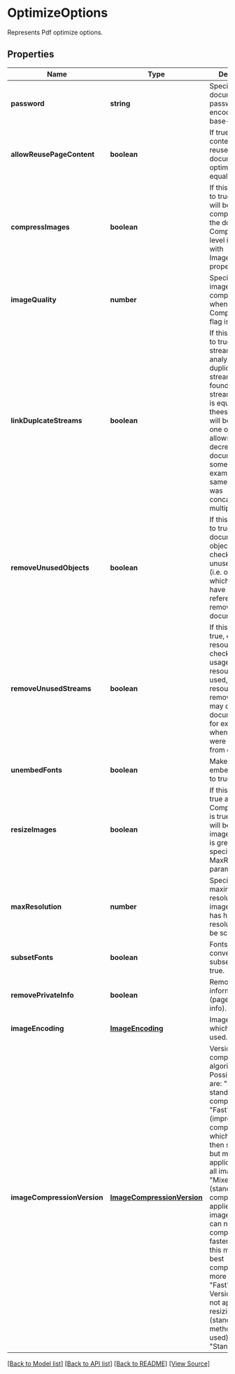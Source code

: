 ﻿# OptimizeOptions
Represents Pdf optimize options.

## Properties
Name | Type | Description | Notes
------------ | ------------- | ------------- | -------------
**password** | **string** | Specifies document password (if any) encoded with base-64. | [optional]
**allowReusePageContent** | **boolean** | If true page contents will be reused when document is optimized for equal pages. | [optional]
**compressImages** | **boolean** | If this flag is set to true images will be compressed in the document. Compression level is specified with ImageQuality property. | [optional]
**imageQuality** | **number** | Specifies level of image compression when CompressImages flag is used. | [optional]
**linkDuplcateStreams** | **boolean** | If this flag is set to true, Resource streams will be analyzed. If duplicate streams are found (i.e. if stream contents is equal), then thees streams will be stored as one object. This allows to decrease document size in some cases (for example, when same document was concatenated multiple times). | [optional]
**removeUnusedObjects** | **boolean** | If this flag is set to true, all document objects will be checked and unused objects (i.e. objects which does not have any reference) are removed from document. | [optional]
**removeUnusedStreams** | **boolean** | If this flag set to true, every resource is checked on it's usage. If resource is never used, then resources is removed. This may decrease document size for example when pages were extracted from document.  | [optional]
**unembedFonts** | **boolean** | Make fonts not embedded if set to true.  | [optional]
**resizeImages** | **boolean** | If this flag set to true and CompressImages is true images will be resized if image resolution is greater then specified MaxResolution parameter. | [optional]
**maxResolution** | **number** | Specifies maximum resolution of images. If image has higher resolution it will be scaled. | [optional]
**subsetFonts** | **boolean** | Fonts will be converted into subsets if set to true. | [optional]
**removePrivateInfo** | **boolean** | Remove private information (page piece info). | [optional]
**imageEncoding** | [**ImageEncoding**](ImageEncoding.md) | Image encode which will be used. | [optional]
**imageCompressionVersion** | [**ImageCompressionVersion**](ImageCompressionVersion.md) | Version of compression algorithm. Possible values are: "Standard" - standard compression, "Fast" - fast (improved compression which is faster then standard but may be applicable not for all images), "Mixed" - mixed (standard compression is applied to images which can not be compressed by faster algorithm, this may give best compression but more slow then "Fast" algorithm. Version "Fast" is not applicable for resizing images (standard method will be used). Default is "Standard". | [optional]

[[Back to Model list]](../README.md#documentation-for-models) [[Back to API list]](../README.md#documentation-for-api-endpoints) [[Back to README]](../README.md) [[View Source]](../src/models/optimizeOptions.ts)

